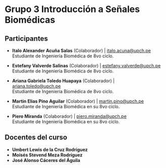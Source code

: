 # Grupo 3 Introducción a Señales Biomédicas


## Participantes

- **Italo Alexander Acuña Salas** (Colaborador) | [italo.acuna@upch.pe](mailto:italo.acuna@upch.pe)  
  Estudiante de Ingeniería Biomédica de 8vo ciclo.

- **Estefany Valverde Salinas** (Colaborador) | [estefany.valverde@upch.pe](mailto:estefany.valverde@upch.pe)  
  Estudiante de Ingeniería Biomédica de 8vo ciclo.

- **Ariana Gabriela Toledo Huapaya** (Colaborador) | [ariana.toledo@upch.pe](mailto:ariana.toledo@upch.pe)  
  Estudiante de Ingeniería Biomédica de 8vo ciclo.

- **Martin Elias Pino Aguilar** (Colaborador) | [martin.pino@upch.pe](mailto:martin.pino@upch.pe)  
  Estudiante de Ingeniería Biomédica en su 8vo ciclo.

- **Piero Miranda** (Colaborador) | [piero.miranda@upch.pe](mailto:piero.miranda@upch.pe)  
  Estudiante de Ingeniería Biomédica en su 8vo ciclo.

## Docentes del curso

- **Umbert Lewis de la Cruz Rodríguez**
- **Moisés Stevend Meza Rodríguez**
- **José Alonso Cáceres del Águila**

